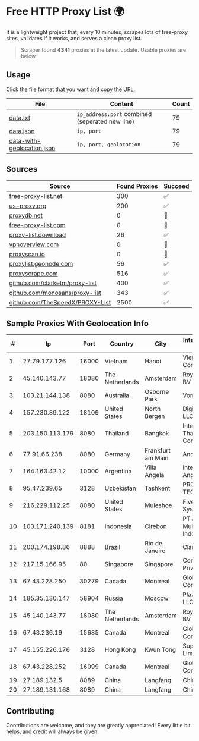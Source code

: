 
# Free HTTP Proxy List 🌍

It is a lightweight project that, every 10 minutes, scrapes lots of free-proxy sites, validates if it works, and serves a clean proxy list.


> Scraper found **4341** proxies at the latest update. Usable proxies are below.

## Usage

Click the file format that you want and copy the URL.


|File|Content|Count|
|----|-------|-----|
|[data.txt](https://raw.githubusercontent.com/themiralay/Proxy-List-World/master/data.txt)|`ip_address:port` combined (seperated new line)|79|
|[data.json](https://raw.githubusercontent.com/themiralay/Proxy-List-World/master/data.json)|`ip, port`|79|
|[data-with-geolocation.json](https://raw.githubusercontent.com/themiralay/Proxy-List-World/master/data-with-geolocation.json)|`ip, port, geolocation`|79|

## Sources

|Source|Found Proxies|Succeed|
|------|-------------|-------|
|[free-proxy-list.net](https://free-proxy-list.net)|300|✅|
|[us-proxy.org](https://www.us-proxy.org)|200|✅|
|[proxydb.net](http://proxydb.net)|0|🚫|
|[free-proxy-list.com](https://free-proxy-list.com/?page=&port=&type%5B%5D=http&type%5B%5D=https&up_time=0&search=Search)|0|🚫|
|[proxy-list.download](https://www.proxy-list.download/HTTP)|26|✅|
|[vpnoverview.com](https://vpnoverview.com/privacy/anonymous-browsing/free-proxy-servers)|0|🚫|
|[proxyscan.io](https://www.proxyscan.io)|0|🚫|
|[proxylist.geonode.com](https://proxylist.geonode.com/api/proxy-list?limit=300&page=1&sort_by=lastChecked&sort_type=desc&protocols=http,https)|56|✅|
|[proxyscrape.com](https://api.proxyscrape.com/v2/?request=displayproxies&protocol=http&timeout=10000&country=all&ssl=all&anonymity=all)|516|✅|
|[github.com/clarketm/proxy-list](https://raw.githubusercontent.com/clarketm/proxy-list/master/proxy-list-raw.txt)|400|✅|
|[github.com/monosans/proxy-list](https://raw.githubusercontent.com/monosans/proxy-list/main/proxies/http.txt)|343|✅|
|[github.com/TheSpeedX/PROXY-List](https://raw.githubusercontent.com/TheSpeedX/PROXY-List/master/http.txt)|2500|✅|


## Sample Proxies With Geolocation Info

|#|Ip|Port|Country|City|Internet Service Provider|
|-|--|----|-------|----|-------------------------|
|1|27.79.177.126|16000|Vietnam|Hanoi|Viettel Corporation|
|2|45.140.143.77|18080|The Netherlands|Amsterdam|RoyaleHosting BV|
|3|103.21.144.138|8080|Australia|Osborne Park|Vonex Pty Ltd|
|4|157.230.89.122|18109|United States|North Bergen|DigitalOcean, LLC|
|5|203.150.113.179|8080|Thailand|Bangkok|Internet Thailand Company Ltd.|
|6|77.91.66.238|8080|Germany|Frankfurt am Main|Andrii Hrosh|
|7|164.163.42.12|10000|Argentina|Villa Ángela|Interret Villa Angela SRL|
|8|95.47.239.65|3128|Uzbekistan|Tashkent|PRO DATA-TECH Ltd.|
|9|216.229.112.25|8080|United States|Muleshoe|Five Area Systems, LLC|
|10|103.171.240.139|8181|Indonesia|Cirebon|PT Abs Multimedia Indonesia|
|11|200.174.198.86|8888|Brazil|Rio de Janeiro|Claro S.A|
|12|217.15.166.95|80|Singapore|Singapore|Contabo Asia Private Limited|
|13|67.43.228.250|30279|Canada|Montreal|GloboTech Communications|
|14|185.35.130.147|58904|Russia|Moscow|Plazmatelekom LLC|
|15|45.140.143.77|18080|The Netherlands|Amsterdam|RoyaleHosting BV|
|16|67.43.236.19|15685|Canada|Montreal|GloboTech Communications|
|17|45.155.226.176|3128|Hong Kong|Kwun Tong|Superhub Limited|
|18|67.43.228.252|16099|Canada|Montreal|GloboTech Communications|
|19|27.189.132.5|8089|China|Langfang|Chinanet|
|20|27.189.131.168|8089|China|Langfang|Chinanet|



## Contributing

Contributions are welcome, and they are greatly appreciated! Every
little bit helps, and credit will always be given.

